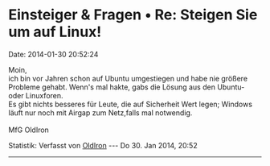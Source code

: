 Einsteiger & Fragen • Re: Steigen Sie um auf Linux!
===================================================

Date: 2014-01-30 20:52:24

Moin,\
ich bin vor Jahren schon auf Ubuntu umgestiegen und habe nie größere
Probleme gehabt. Wenn\'s mal hakte, gabs die Lösung aus den Ubuntu- oder
Linuxforen.\
Es gibt nichts besseres für Leute, die auf Sicherheit Wert legen;
Windows läuft nur noch mit Airgap zum Netz,falls mal notwendig.\
\
MfG OldIron

Statistik: Verfasst von
[OldIron](http://forum.suma-ev.de/memberlist.php?mode=viewprofile&u=132)
--- Do 30. Jan 2014, 20:52

------------------------------------------------------------------------
